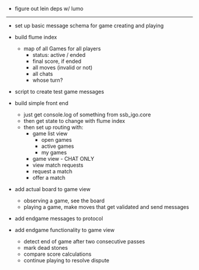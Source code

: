 
* figure out lein deps w/ lumo

- - -

* set up basic message schema for game creating and playing
* build flume index
  - map of all Games for all players
    - status: active / ended
    - final score, if ended
    - all moves (invalid or not)
    - all chats
    - whose turn?
* script to create test game messages

* build simple front end
  - just get console.log of something from ssb_igo.core
  - then get state to change with flume index
  - then set up routing with:
    - game list view
      - open games
      - active games
      - my games
    - game view - CHAT ONLY
    - view match requests
    - request a match
    - offer a match

* add actual board to game view
  - observing a game, see the board
  - playing a game, make moves that get validated and send messages

* add endgame messages to protocol
* add endgame functionality to game view
  - detect end of game after two consecutive passes
  - mark dead stones
  - compare score calculations
  - continue playing to resolve dispute
